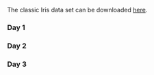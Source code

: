 The classic Iris data set can be downloaded [here](https://stevenwatterson.github.io/MLShortCourse/Iris.csv). 

### Day 1

### Day 2

### Day 3
